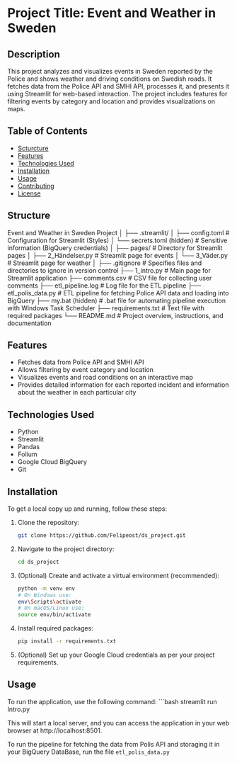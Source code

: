 # Project Title: Event and Weather in Sweden

## Description
This project analyzes and visualizes events in Sweden reported by the Police and shows weather and driving conditions on Swedish roads. It fetches data from the Police API and SMHI API, processes it, and presents it using Streamlit for web-based interaction. The project includes features for filtering events by category and location and provides visualizations on maps.

## Table of Contents
- [Scturcture](#structure)
- [Features](#features)
- [Technologies Used](#technologies-used)
- [Installation](#installation)
- [Usage](#usage)
- [Contributing](#contributing)
- [License](#license)

## Structure

Event and Weather in Sweden Project
│
├── .streamlit/
│   ├── config.toml               # Configuration for Streamlit (Styles)
│   └── secrets.toml (hidden)     # Sensitive information (BigQuery credentials)
│
├── pages/                        # Directory for Streamlit pages
│   ├── 2_Händelser.py            # Streamlit page for events
│   └── 3_Väder.py                # Streamlit page for weather
│
├── .gitignore                    # Specifies files and directories to ignore in version control
├── 1_intro.py                    # Main page for Streamlit application
├── comments.csv                  # CSV file for collecting user comments
├── etl_pipeline.log              # Log file for the ETL pipeline
├── etl_polis_data.py             # ETL pipeline for fetching Police API data and loading into BigQuery
├── my.bat (hidden)               # .bat file for automating pipeline execution with Windows Task Scheduler
├── requirements.txt              # Text file with required packages
└── README.md                     # Project overview, instructions, and documentation


## Features
- Fetches data from Police API and SMHI API
- Allows filtering by event category and location
- Visualizes events and road conditions on an interactive map
- Provides detailed information for each reported incident and information about the weather in each particular city

## Technologies Used
- Python
- Streamlit
- Pandas
- Folium
- Google Cloud BigQuery
- Git

## Installation
To get a local copy up and running, follow these steps:

1. Clone the repository:
   ```bash
   git clone https://github.com/Felipeost/ds_project.git

2. Navigate to the project directory:
   ```bash
   cd ds_project

3. (Optional) Create and activate a virtual environment (recommended):
    ```bash
    python -m venv env
    # On Windows use:
    env\Scripts\activate
    # On macOS/Linux use:
    source env/bin/activate

4. Install required packages:
   ```bash
   pip install -r requirements.txt

5. (Optional) Set up your Google Cloud credentials as per your project requirements.

## Usage

To run the application, use the following command:
    ```bash
    streamlit run Intro.py

This will start a local server, and you can access the application in your web browser at http://localhost:8501.

To run the pipeline for fetching the data from Polis API and storaging it in your BigQuery DataBase, run the file `etl_polis_data.py`




    
